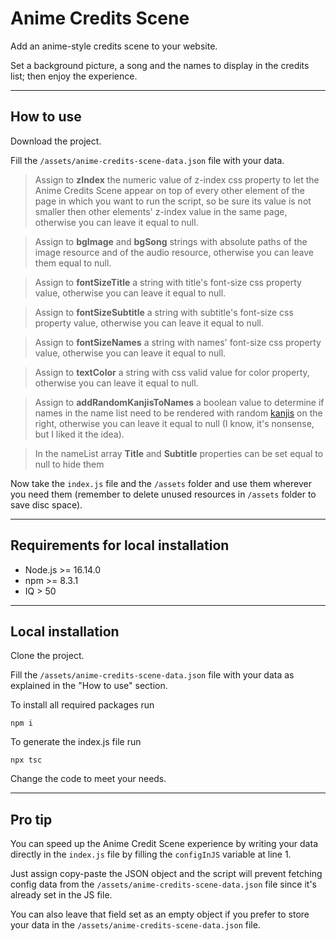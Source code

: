 # Anime Credits Scene

Add an anime-style credits scene to your website.

Set a background picture, a song and the names to display in the credits list; then enjoy the experience.

---

## How to use

Download the project.

Fill the `/assets/anime-credits-scene-data.json` file with your data.

> Assign to **zIndex** the numeric value of z-index css property to let the Anime Credits Scene appear on top of every other element of the page in which you want to run the script, so be sure its value is not smaller then other elements' z-index value in the same page, otherwise you can leave it equal to null.

> Assign to **bgImage** and **bgSong** strings with absolute paths of the image resource and of the audio resource, otherwise you can leave them equal to null.

> Assign to **fontSizeTitle** a string with title's font-size css property value, otherwise you can leave it equal to null.

> Assign to **fontSizeSubtitle** a string with subtitle's font-size css property value, otherwise you can leave it equal to null.

> Assign to **fontSizeNames** a string with names' font-size css property value, otherwise you can leave it equal to null.

> Assign to **textColor** a string with css valid value for color property, otherwise you can leave it equal to null.

> Assign to **addRandomKanjisToNames** a boolean value to determine if names in the name list need to be rendered with random [kanjis](https://en.wikipedia.org/wiki/Kanji) on the right, otherwise you can leave it equal to null (I know, it's nonsense, but I liked it the idea).

> In the nameList array **Title** and **Subtitle** properties can be set equal to null to hide them

Now take the `index.js` file and the `/assets` folder and use them wherever you need them (remember to delete unused resources in `/assets` folder to save disc space).

---

## Requirements for local installation

- Node.js >= 16.14.0
- npm >= 8.3.1
- IQ > 50

---

## Local installation

Clone the project.

Fill the `/assets/anime-credits-scene-data.json` file with your data as explained in the "How to use" section.

To install all required packages run

```
npm i
```

To generate the index.js file run

```
npx tsc
```

Change the code to meet your needs.

---

## Pro tip

You can speed up the Anime Credit Scene experience by writing your data directly in the `index.js` file by filling the `configInJS` variable at line 1.

Just assign copy-paste the JSON object and the script will prevent fetching config data from the `/assets/anime-credits-scene-data.json` file since it's already set in the JS file.

You can also leave that field set as an empty object if you prefer to store your data in the `/assets/anime-credits-scene-data.json` file.
